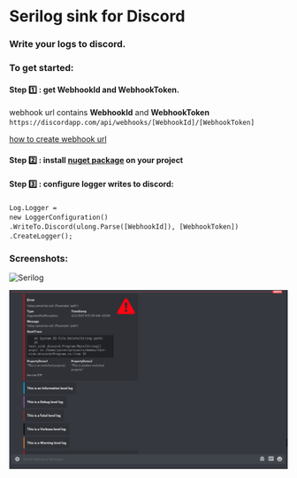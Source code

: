 # Serilog sink for Discord

### Write your logs to discord.

### To get started:
#### Step :one: : get **WebhookId** and **WebhookToken**.

webhook url contains **WebhookId** and **WebhookToken** \
`https://discordapp.com/api/webhooks/[WebhookId]/[WebhookToken]`

[how to create webhook url](https://support.discord.com/hc/en-us/articles/228383668-Intro-to-Webhooks)

#### Step :two: : install [nuget package](https://www.nuget.org/packages/Serilog.Sinks.Discord/) on your project

#### Step :three: : configure logger writes to discord:
 `Log.Logger =` \
  `new LoggerConfiguration()` \
  `.WriteTo.Discord(ulong.Parse([WebhookId]), [WebhookToken])` \
  `.CreateLogger();`
  

### Screenshots:

![Serilog](/Screenshots/logs1.png?raw=true)

![Serilog](/Screenshots/logs.png?raw=true)
